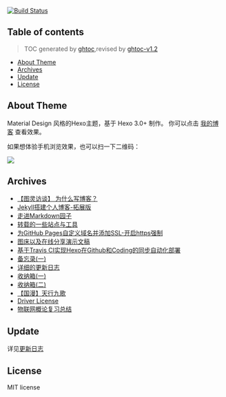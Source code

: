 [![Build Status](https://www.travis-ci.org/zhouie/zhouie.github.io.svg?branch=blog)](https://www.travis-ci.org/zhouie/zhouie.github.io)

## Table of contents
> TOC generated by [ghtoc](https://github.com/sk1418/ghtoc),revised by [ghtoc-v1.2](https://github.com/zhouie/ghtoc-v1.2)

- [About Theme](#About-Theme)
- [Archives](#Archives)
- [Update](#Update)
- [License](#License)


## About Theme

Material Design 风格的Hexo主题，基于 Hexo 3.0+ 制作。 你可以点击 [我的博客](https://zhouie.cn) 查看效果。

如果想体验手机浏览效果，也可以扫一下二维码：

![](http://p7n85i5tr.bkt.clouddn.com/zhouie/img/readmezhouie_QR_code.png)


## Archives

* [【图灵访谈】 为什么写博客？](https://zhouie.cn/posts/201802141)
* [Jekyll搭建个人博客-拓展版](https://zhouie.cn/posts/201802151)
* [走进Markdown园子](https://zhouie.cn/posts/201804111)
* [转载的一些站点与工具](https://zhouie.cn/posts/201804171)
* [为GitHub Pages自定义域名并添加SSL-开启https强制](https://zhouie.cn/posts/201804231)
* [图床以及在线分享演示文稿](https://zhouie.cn/posts/201804241)
* [基于Travis CI实现Hexo在Github和Coding的同步自动化部署](https://zhouie.cn/posts/201804261)
* [备忘录(一)](https://zhouie.cn/posts/201804272)
* [详细的更新日志](https://zhouie.cn/posts/201804271)
* [收纳箱(一)](https://zhouie.cn/posts/201804291)
* [收纳箱(二)](https://zhouie.cn/posts/201805011)
* [【国漫】天行九歌](https://zhouie.cn/posts/201805121)
* [Driver License](https://zhouie.cn/posts/201805261)
* [物联网概论复习总结](https://zhouie.cn/posts/201805271)


## Update

详见[更新日志](https://zhouie.cn/posts/201804271/)


## License

MIT license


